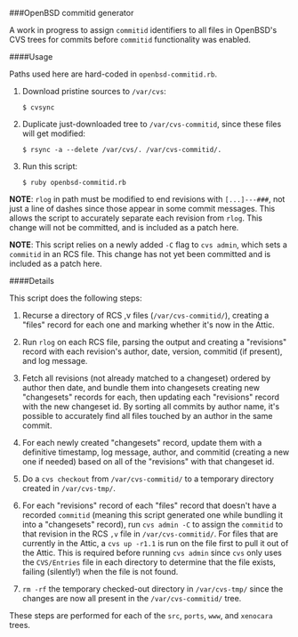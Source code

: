 ###OpenBSD commitid generator

A work in progress to assign `commitid` identifiers to all files in OpenBSD's
CVS trees for commits before `commitid` functionality was enabled.

####Usage

Paths used here are hard-coded in `openbsd-commitid.rb`.

1. Download pristine sources to `/var/cvs`:

       $ cvsync

2. Duplicate just-downloaded tree to `/var/cvs-commitid`, since these files
will get modified:

       $ rsync -a --delete /var/cvs/. /var/cvs-commitid/.

3. Run this script:

       $ ruby openbsd-commitid.rb

**NOTE**: `rlog` in path must be modified to end revisions with `[...]---###`,
not just a line of dashes since those appear in some commit messages.  This
allows the script to accurately separate each revision from `rlog`.  This
change will not be committed, and is included as a patch here.

**NOTE**: This script relies on a newly added `-C` flag to `cvs admin`, which
sets a `commitid` in an RCS file.  This change has not yet been committed and
is included as a patch here.

####Details

This script does the following steps:

1. Recurse a directory of RCS ,v files (`/var/cvs-commitid/`), creating a
"files" record for each one and marking whether it's now in the Attic.

2. Run `rlog` on each RCS file, parsing the output and creating a "revisions"
record with each revision's author, date, version, commitid (if present), and
log message.

3. Fetch all revisions (not already matched to a changeset) ordered by author
then date, and bundle them into changesets creating new "changesets" records
for each, then updating each "revisions" record with the new changeset id.  By
sorting all commits by author name, it's possible to accurately find all files
touched by an author in the same commit.

4. For each newly created "changesets" record, update them with a definitive
timestamp, log message, author, and commitid (creating a new one if needed)
based on all of the "revisions" with that changeset id.

5. Do a `cvs checkout` from `/var/cvs-commitid/` to a temporary directory
created in `/var/cvs-tmp/`.

6. For each "revisions" record of each "files" record that doesn't have a
recorded `commitid` (meaning this script generated one while bundling it into a
"changesets" record), run `cvs admin -C` to assign the `commitid` to that
revision in the RCS `,v` file in `/var/cvs-commitid/`.  For files that are
currently in the Attic, a `cvs up -r1.1` is run on the file first to pull it
out of the Attic.  This is required before running `cvs admin` since `cvs` only
uses the `CVS/Entries` file in each directory to determine that the file
exists, failing (silently!) when the file is not found.

7. `rm -rf` the temporary checked-out directory in `/var/cvs-tmp/` since the
changes are now all present in the `/var/cvs-commitid/` tree.

These steps are performed for each of the `src`, `ports`, `www`, and `xenocara`
trees.
